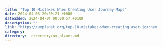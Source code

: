 ```yaml
---
title: "Top 10 Mistakes When Creating User Journey Maps"
date: 2024-04-03 20:20:21 +0000
dateadded: 2024-04-04 00:00:57 +0100
description: ""
link: "https://uxplanet.org/top-10-mistakes-when-creating-user-journey-maps-5244bcf4f379?source=rss----819cc2aaeee0---4"
category:
directory: _directory/ux-planet.md
---
```

